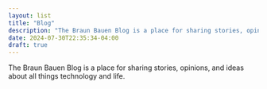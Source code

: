 ```yaml
---
layout: list 
title: "Blog"
description: "The Braun Bauen Blog is a place for sharing stories, opinions, and ideas about all things technology and life."
date: 2024-07-30T22:35:34-04:00
draft: true 
---
```


The Braun Bauen Blog is a place for sharing stories, opinions, and ideas about all things technology and life.
